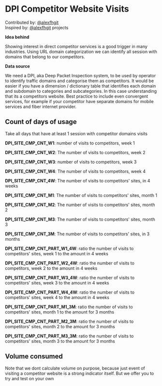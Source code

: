 # DPI Competitor Website Visits

Contributed by: [@alexfhgit](https://github.com/alexfhgit)<br> 
Inspired by: [@alexfhgit](https://github.com/alexfhgit) projects <br>

**Idea behind**

Showing interest in direct competitor services is a good trigger in many industries. Using URL domain categorization we can identify all session with domains that belong to our competitors.

**Data source**

We need a DPI, aka Deep Packet Inspection system, to be used by operator to identify traffic domains and categorise them as competitors. It would be easier if you have a dimension / dictionary table that identifies each domain and subdomain to categories and subcategories. In this case understanding that its a competitors website. Best practice to include even convergent services, for example if your competitor have separate domains for mobile services and fiber internet provider.


## Count of days of usage
Take all days that have at least 1 session with competitor domains visits

**DPI_SITE_CMP_CNT_W1**:	number of visits to competitors, week 1

**DPI_SITE_CMP_CNT_W2**:	The number of visits to competitors, week 2

**DPI_SITE_CMP_CNT_W3**:	number of visits to competitors, week 3

**DPI_SITE_CMP_CNT_W4**:	The number of visits to competitors, week 4

**DPI_SITE_CMP_CNT_4W**:	The number of visits to competitors' sites, in 4 weeks

**DPI_SITE_CMP_CNT_M1**:	The number of visits to competitors' sites, month 1

**DPI_SITE_CMP_CNT_M2**:	The number of visits to competitors' sites, month 2

**DPI_SITE_CMP_CNT_M3**:	The number of visits to competitors' sites, month 3

**DPI_SITE_CMP_CNT_3M**:	The number of visits to competitors' sites, in 3 months

**DPI_SITE_CMP_CNT_PART_W1_4W**:	ratio the number of visits to competitors' sites, week 1 to the amount in 4 weeks

**DPI_SITE_CMP_CNT_PART_W2_4W**:	ratio the number of visits to competitors, week 2 to the amount in 4 weeks

**DPI_SITE_CMP_CNT_PART_W3_4W**:	ratio the number of visits to competitors' sites, week 3 to the amount in 4 weeks

**DPI_SITE_CMP_CNT_PART_W4_4W**:	ratio the number of visits to competitors' sites, week 4 to the amount in 4 weeks

**DPI_SITE_CMP_CNT_PART_M1_3M**:	ratio the number of visits to competitors' sites, month 1 to the amount for 3 months

**DPI_SITE_CMP_CNT_PART_M2_3M**:	ratio the number of visits to competitors' sites, month 2 to the amount for 3 months

**DPI_SITE_CMP_CNT_PART_M3_3M**:	ratio the number of visits to competitors' sites, month 3 to the amount for 3 months

## Volume consumed

Note that we dont calculate volume on purpose, because just event of visiting a competitor website is a strong indicator itself. But we offer you to try 
and test on your own

